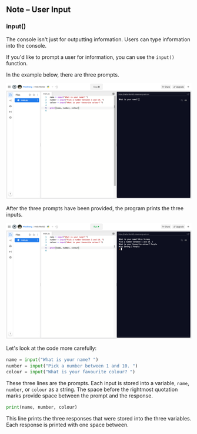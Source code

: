 ## Note – User Input

### input()

The console isn't just for outputting information. Users can type information into the console.

If you'd like to prompt a user for information, you can use the `input()` function. 

In the example below, there are three prompts.

![](../../Images/Input_Example_1.png)

After the three prompts have been provided, the program prints the three inputs.

![](../../Images/Input_Example_2.png)

Let's look at the code more carefully:

```python
name = input("What is your name? ")
number = input("Pick a number between 1 and 10. ")
colour = input("What is your favourite colour? ")
```

These three lines are the prompts. Each input is stored into a variable, `name`, `number`, or `colour` as a string. The space before the rightmost quotation marks provide space between the prompt and the response.

``` python
print(name, number, colour)
```

This line prints the three responses that were stored into the three variables. Each response is printed with one space between.